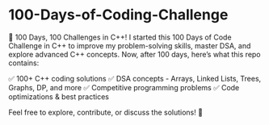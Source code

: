 # 100-Days-of-Coding-Challenge

💯 100 Days, 100 Challenges in C++!
I started this 100 Days of Code Challenge in C++ to improve my problem-solving skills, master DSA, and explore advanced C++ concepts. Now, after 100 days, here’s what this repo contains:

✅ 100+ C++ coding solutions
✅ DSA concepts - Arrays, Linked Lists, Trees, Graphs, DP, and more
✅ Competitive programming problems
✅ Code optimizations & best practices

Feel free to explore, contribute, or discuss the solutions! 🚀
